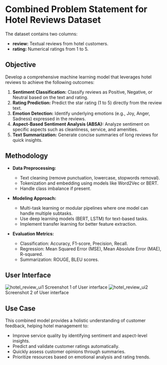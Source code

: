 # Combined Problem Statement for Hotel Reviews Dataset

The dataset contains two columns:
- **review:** Textual reviews from hotel customers.
- **rating:** Numerical ratings from 1 to 5.

## Objective
Develop a comprehensive machine learning model that leverages hotel reviews to achieve the following outcomes:

1. **Sentiment Classification:** Classify reviews as Positive, Negative, or Neutral based on the text and rating.
2. **Rating Prediction:** Predict the star rating (1 to 5) directly from the review text.
3. **Emotion Detection:** Identify underlying emotions (e.g., Joy, Anger, Sadness) expressed in the reviews.
4. **Aspect-Based Sentiment Analysis (ABSA):** Analyze sentiment on specific aspects such as cleanliness, service, and amenities.
5. **Text Summarization:** Generate concise summaries of long reviews for quick insights.

## Methodology
- **Data Preprocessing:**
  - Text cleaning (remove punctuation, lowercase, stopwords removal).
  - Tokenization and embedding using models like Word2Vec or BERT.
  - Handle class imbalance if present.

- **Modeling Approach:**
  - Multi-task learning or modular pipelines where one model can handle multiple subtasks.
  - Use deep learning models (BERT, LSTM) for text-based tasks.
  - Implement transfer learning for better feature extraction.

- **Evaluation Metrics:**
  - Classification: Accuracy, F1-score, Precision, Recall.
  - Regression: Mean Squared Error (MSE), Mean Absolute Error (MAE), R-squared.
  - Summarization: ROUGE, BLEU scores.
 
## User Interface
![hotel_review_ui1](https://github.com/user-attachments/assets/276475cd-56f7-487c-95b5-462bb5e14dc8)
Screenshot 1 of User interface
![hotel_review_ui2](https://github.com/user-attachments/assets/5d6aa30a-0f18-4c46-ad06-a35f5ac51f8a)
Screenshot 2 of User interface

## Use Case
This combined model provides a holistic understanding of customer feedback, helping hotel management to:
- Improve service quality by identifying sentiment and aspect-level insights.
- Predict and validate customer ratings automatically.
- Quickly assess customer opinions through summaries.
- Prioritize resources based on emotional analysis and rating trends. 
